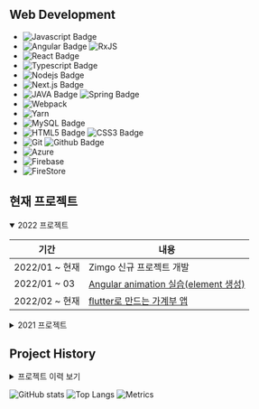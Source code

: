 <!-- ## Interest thing

- coding 🖥
- searching & sharing 🔍
- keeping my journal/diary 📒
- studying English 📖
- traveling ✈🚄
- listening music 🎶
- watching movie 🎬
- cooking 🍳
- tennis 🏸 -->

## Web Development


* ![Javascript Badge](https://img.shields.io/badge/JavaScript-F7DF1E?style=flat-square&logo=javascript&logoColor=black) 
* ![Angular Badge](https://img.shields.io/badge/Angular-DD0031?style=flat-square&logo=angular&logoColor=black) ![RxJS](https://img.shields.io/badge/rxjs-%23B7178C.svg?style=flat-square&logo=reactivex&logoColor=white)
* ![React Badge](https://img.shields.io/badge/React-61DAFB?style=flat-square&logo=react&logoColor=black) 
* ![Typescript Badge](https://img.shields.io/badge/Typescript-3178C6?style=flat-square&logo=Typescript&logoColor=black) 
* ![Nodejs Badge](https://img.shields.io/badge/Node.js-339933?style=flat-square&logo=Node.js&logoColor=black) 
* ![Next.js Badge](https://img.shields.io/badge/Next.js-000000?style=flat-square&logo=Next.js&logoColor=white) 
* ![JAVA Badge](https://img.shields.io/badge/Java-ED8B00?style=flat-square&logo=java&logoColor=black) ![Spring Badge](https://img.shields.io/badge/Spring-6DB33F?style=flat-square&logo=spring&logoColor=white)
* ![Webpack](https://img.shields.io/badge/webpack-%238DD6F9.svg?style=flat-square&logo=webpack&logoColor=black)
* ![Yarn](https://img.shields.io/badge/yarn-%232C8EBB.svg?style=flat-square&logo=yarn&logoColor=white)
* ![MySQL Badge](https://img.shields.io/badge/MySQL-00000F?style=flat-square&logo=mysql&logoColor=white) 
* ![HTML5 Badge](https://img.shields.io/badge/html5-%23E34F26.svg?style=flat-square&logo=html5&logoColor=black) ![CSS3 Badge](https://img.shields.io/badge/CSS3-1572B6?style=flat-square&logo=CSS3&logoColor=black)
* ![Git](https://img.shields.io/badge/git-%23F05033.svg?style=flat-square&logo=git&logoColor=white) ![Github Badge](https://img.shields.io/badge/github-%23121011.svg?style=flat-square&logo=github&logoColor=white) 
* ![Azure](https://img.shields.io/badge/azure-%230072C6.svg?style=flat-square&logo=azure-devops&logoColor=white)
* ![Firebase](https://img.shields.io/badge/firebase-FFCA28?style=flat-square&logo=firebase&logoColor=white)
* ![FireStore](https://img.shields.io/badge/firestore-FFCA28?style=flat-square&logo=FireStore&logoColor=white)

## 현재 프로젝트
<details open>
  <summary>2022 프로젝트</summary>
  <div markdown="1">
    
| 기간              | 내용                                                         |
| ----------------- | ------------------------------------------------------------ |
| 2022/01 ~ 현재  | Zimgo 신규 프로젝트 개발 |
| 2022/01 ~ 03    | [Angular animation 실습(element 생성)](https://github.com/hachuu/Angular-animation) |
| 2022/02 ~ 현재  | [flutter로 만드는 가계부 앱](https://github.com/hachuu/Flutter) |

    
  </div>
</details>
<details>
  <summary>2021 프로젝트</summary>
  <div markdown="1">
    
| 기간              | 내용                                                         |
| ----------------- | ------------------------------------------------------------ |
| 2021/01 ~ 현재 (1년) | 유지보수 및 신규 서비스 개발 |
| 2021/03 ~ 06 (3개월) | React 17 내부 Admin페이지        |
| 2021/04 ~ 04 | 수에즈 운하 선박 상태보여지는 event 페이지 구현 [관련글](https://www.tradlinx.com/blog/market-trend/%ed%8a%b9%ec%a7%91-%ec%97%90%eb%b2%84%ea%b8%b0%eb%b8%90%ec%9d%80-%ec%a7%80%ea%b8%88-%ec%88%98%ec%97%90%ec%a6%88%ec%9a%b4%ed%95%98-%ec%82%ac%ea%b3%a0%ec%99%80-%ec%97%90%eb%b2%84%ea%b8%b0%eb%b8%90/) |
| 2021/07 ~ 07 | Angular 7 => 8 migration |
| 2021/09 ~ 11 (2개월) | Angular 12 트레드링스 통합회원관리 및 SSO로그인 작업 |
| 2021/10 ~ 12 (2개월) | React 17 사이드 프로젝트(모바일청첩장) [Source](https://github.com/hachuu/wedding-invitation) / [Page](https://wedding-invitation-2090a.web.app/) |
| 2021/11 ~ 11 (1개월) | 트레드링스 홈페이지 접근성 작업 |
| 2021/12 ~ 진행중 | Angular 12 트레드링스 Zimgo 프로젝트 |
| 2021/12 ~ 12 | Angular 8 [2022 안전 운임제](https://www.tradlinx.com/container-inland-tariff) |
| 2021/12 ~ 진행중 | next js Admin 페이지 작업중 |
    

  </div>
</details>


## Project History
<details>
  <summary>프로젝트 이력 보기</summary>
  <div markdown="1">
    
| 기간              | 내용                                                         |
| ----------------- | ------------------------------------------------------------ |
| 2021/01 ~ 현재 | 트레드링스 Tradlinx Front-end 리드, Angular12, React 웹 솔루션 개발, 유지 보수 |
| 2019/09 ~ 2020/12 | 대한항공 온라인 개편 - Angular8 SPA, typeScript Front/End 개발,  W3C 웹접근성       |
| 2019/02 ~ 2019/09 | 제주항공 FareFamily & New Class - javascript, Front/End 개발 |
| 2018/08 ~ 2019/02 | 아시아나항공 상용 우대 프로젝트 - Spring, Maven, javascript, Java, 오라클 SQL |
| 2017/06 ~ 2018/08 | 아시아나항공 온라인 개편 - Spring, Maven, javascript, Java, 오라클 SQL |
| 2017/02 ~ 2017/06 | 아시아나항공 환불 비용절감 프로젝트 - Spring, Maven, javascript, Java, 오라클 SQL |
| 2016/11 ~ 2017/02 | 아시아나항공 모바일 사용선 개선 - Spring, Maven, javascript, Java, 오라클 SQL |
| 2016/02 ~ 2016/11 | 아시아나항공 선호좌석 유료서비스 구축 - Spring, Maven, javascript, Java, 오라클 SQL |
| 2015/06 ~ 2016/02 | 아시아나항공 미국 WCAG 장차법 구축 - Spring, Maven, javascript, Java, 오라클 SQL, 웹접근성 |
| 2015/03 ~ 2015/06 | 제주항공 중국 결제 - javascript, Java 개발                   |


  </div>
</details>

![GitHub stats](https://github-readme-stats.vercel.app/api?username=hachuu&show_icons=true&theme=radical)
![Top Langs](https://github-readme-stats.vercel.app/api/top-langs/?username=hachuu&layout=compact=count_private=true)
![Metrics](https://metrics.lecoq.io/hachuu?template=classic&config.timezone=Asia%2FSeoul&config.animated=true)  


